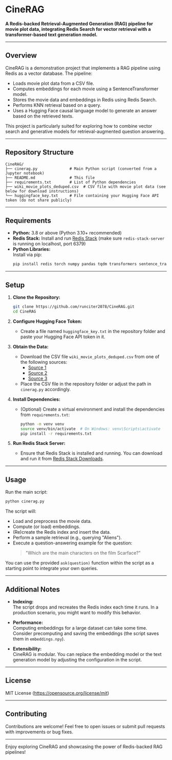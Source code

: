 # CineRAG

**A Redis-backed Retrieval-Augmented Generation (RAG) pipeline for movie plot data, integrating Redis Search for vector retrieval with a transformer-based text generation model.**

---

## Overview

CineRAG is a demonstration project that implements a RAG pipeline using Redis as a vector database. The pipeline:
- Loads movie plot data from a CSV file.
- Computes embeddings for each movie using a SentenceTransformer model.
- Stores the movie data and embeddings in Redis using Redis Search.
- Performs KNN retrieval based on a query.
- Uses a Hugging Face causal language model to generate an answer based on the retrieved texts.

This project is particularly suited for exploring how to combine vector search and generative models for retrieval-augmented question answering.

---

## Repository Structure

```
CineRAG/
├── cinerag.py              # Main Python script (converted from a Jupyter notebook)
├── README.md               # This file
├── requirements.txt        # List of Python dependencies
├── wiki_movie_plots_deduped.csv  # CSV file with movie plot data (see below for download instructions)
└── huggingface_key.txt     # File containing your Hugging Face API token (do not share publicly)
```

---

## Requirements

- **Python:** 3.8 or above (Python 3.10+ recommended)
- **Redis Stack:** Install and run [Redis Stack](https://redis.io/docs/stack/get-started/install/) (make sure `redis-stack-server` is running on localhost, port 6379)
- **Python Libraries:**  
  Install via pip:
  ```bash
  pip install redis torch numpy pandas tqdm transformers sentence_transformers
  ```

---

## Setup

1. **Clone the Repository:**
   ```bash
   git clone https://github.com/runciter2078/CineRAG.git
   cd CineRAG
   ```

2. **Configure Hugging Face Token:**
   - Create a file named `huggingface_key.txt` in the repository folder and paste your Hugging Face API token in it.

3. **Obtain the Data:**
   - Download the CSV file `wiki_movie_plots_deduped.csv` from one of the following sources:
     - [Source 1](https://github.com/kiq005/movie-recommendation/blob/master/src/dataset/wiki_movie_plots_deduped.csv)
     - [Source 2](https://github.com/giorgossideris/movie_plots_nlp/blob/main/data/wiki_movie_plots_deduped.csv)
     - [Source 3](https://www.kaggle.com/datasets/jrobischon/wikipedia-movie-plots)
   - Place the CSV file in the repository folder or adjust the path in `cinerag.py` accordingly.

4. **Install Dependencies:**
   - (Optional) Create a virtual environment and install the dependencies from `requirements.txt`:
     ```bash
     python -m venv venv
     source venv/bin/activate  # On Windows: venv\Scripts\activate
     pip install -r requirements.txt
     ```

5. **Run Redis Stack Server:**
   - Ensure that Redis Stack is installed and running. You can download and run it from [Redis Stack Downloads](https://redis.io/docs/stack/get-started/install/).

---

## Usage

Run the main script:
```bash
python cinerag.py
```

The script will:
- Load and preprocess the movie data.
- Compute (or load) embeddings.
- (Re)create the Redis index and insert the data.
- Perform a sample retrieval (e.g., querying "Aliens").
- Execute a question-answering example for the question:
  > "Which are the main characters on the film Scarface?"

You can use the provided `ask(question)` function within the script as a starting point to integrate your own queries.

---

## Additional Notes

- **Indexing:**  
  The script drops and recreates the Redis index each time it runs. In a production scenario, you might want to modify this behavior.

- **Performance:**  
  Computing embeddings for a large dataset can take some time. Consider precomputing and saving the embeddings (the script saves them in `embeddings.npy`).

- **Extensibility:**  
  CineRAG is modular. You can replace the embedding model or the text generation model by adjusting the configuration in the script.

---

## License

MIT License (https://opensource.org/license/mit)

---

## Contributing

Contributions are welcome! Feel free to open issues or submit pull requests with improvements or bug fixes.

---

Enjoy exploring CineRAG and showcasing the power of Redis-backed RAG pipelines!
```
